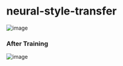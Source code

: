 # neural-style-transfer

![image](https://user-images.githubusercontent.com/77894804/180387518-dd753bac-2bcd-432a-93e2-80d90ea0244e.png)

### After Training

![image](https://user-images.githubusercontent.com/77894804/180388304-ea001a33-a583-41bf-9c90-b95554591922.png)


